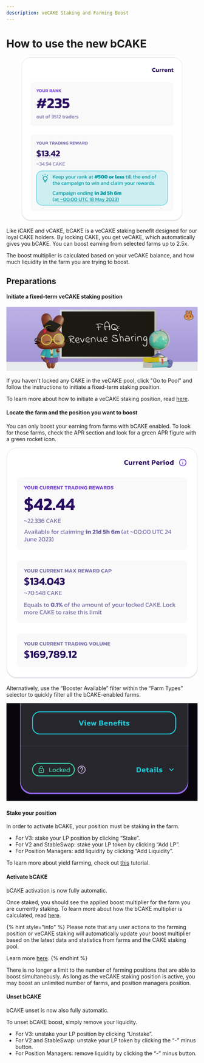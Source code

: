 ```yaml
---
description: veCAKE Staking and Farming Boost
---
```


# How to use the new bCAKE

<figure><img src="../../../.gitbook/assets/image (12).png" alt=""><figcaption></figcaption></figure>

Like iCAKE and vCAKE, bCAKE is a veCAKE staking benefit designed for our loyal CAKE holders. By locking CAKE, you get veCAKE, which automatically gives you bCAKE. You can boost earning from selected farms up to 2.5x.

The boost multiplier is calculated based on your veCAKE balance, and how much liquidity in the farm you are trying to boost.

## Preparations <a href="#id-9ad80126-6efe-49c2-b203-3590093b92d6" id="id-9ad80126-6efe-49c2-b203-3590093b92d6"></a>

#### **Initiate a fixed-term veCAKE staking position** <a href="#id-3e485cf0-a9c5-408d-ab19-3ad2a7852589" id="id-3e485cf0-a9c5-408d-ab19-3ad2a7852589"></a>

![](<../../../.gitbook/assets/image (10).png>)

If you haven't locked any CAKE in the veCAKE pool, click "Go to Pool" and follow the instructions to initiate a fixed-term staking position.

To learn more about how to initiate a veCAKE staking position, read [here](https://docs.pancakeswap.finance/products/syrup-pool/new-cake-pool#fixed-term-staking).

#### Locate the farm and the position you want to boost <a href="#cf04ee3e-9678-4fc4-bf79-dcc5620a83fd" id="cf04ee3e-9678-4fc4-bf79-dcc5620a83fd"></a>

You can only boost your earning from farms with bCAKE enabled. To look for those farms, check the APR section and look for a green APR figure with a green rocket icon.

![](<../../../.gitbook/assets/image (11).png>)

Alternatively, use the “Booster Available” filter within the “Farm Types” selector to quickly filter all the bCAKE-enabled farms.

![](<../../../.gitbook/assets/image (9).png>)

#### Stake your position

In order to activate bCAKE, your position must be staking in the farm.

* For V3: stake your LP position by clicking “Stake”.
* For V2 and StableSwap: stake your LP token by clicking “Add LP”.
* For Position Managers: add liquidity by clicking “Add Liquidity”.

To learn more about yield farming, check out [this](https://docs.pancakeswap.finance/products/yield-farming/how-to-use-farms) tutorial.

#### Activate bCAKE <a href="#b3a80f22-5043-4e4b-afae-93b4abec504e" id="b3a80f22-5043-4e4b-afae-93b4abec504e"></a>

bCAKE activation is now fully automatic.&#x20;

Once staked, you should see the applied boost multiplier for the farm you are currently staking. To learn more about how the bCAKE multiplier is calculated, read [here](https://docs.pancakeswap.finance/products/yield-farming/bcake/faq#why-do-my-multipliers-change-even-after-activation).

{% hint style="info" %}
Please note that any user actions to the farming position or veCAKE staking will automatically update your boost multiplier based on the latest data and statistics from farms and the CAKE staking pool.

Learn more [here](https://docs.pancakeswap.finance/products/yield-farming/bcake/faq#why-do-my-multipliers-change-even-after-activation).
{% endhint %}

There is no longer a limit to the number of farming positions that are able to boost simultaneously. As long as the veCAKE staking position is active, you may boost an unlimited number of farms, and position managers position.

#### Unset bCAKE <a href="#id-6fa438f5-eea6-4d66-9b56-24780cedd273" id="id-6fa438f5-eea6-4d66-9b56-24780cedd273"></a>

bCAKE unset is now also fully automatic.

To unset bCAKE boost, simply remove your liquidity.

* For V3: unstake your LP position by clicking “Unstake”.
* For V2 and StableSwap: unstake your LP token by clicking the “-” minus button.
* For Position Managers: remove liquidity by clicking the “-” minus button.
